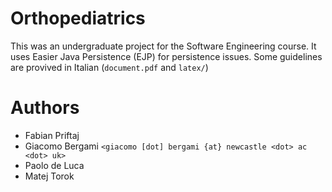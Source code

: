 Orthopediatrics
===============

This was an undergraduate project for the Software Engineering course. It uses Easier Java Persistence (EJP) for persistence issues. Some guidelines are provived in Italian (```document.pdf``` and ```latex/```)

Authors
===============

* Fabian Priftaj
* Giacomo Bergami ```<giacomo [dot] bergami {at} newcastle <dot> ac <dot> uk>```
* Paolo de Luca
* Matej Torok
